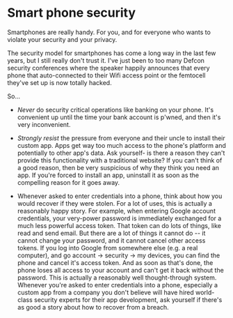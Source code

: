 
# Smart phone security

Smartphones are really handy.  For you, and for everyone who wants to violate
your security and your privacy.

The security model for smartphones has come a long way in the last few years,
but I still really don't trust it.  I've just been to too many Defcon security
conferences where the speaker happily announces that every phone that
auto-connected to their Wifi access point or the femtocell they've set up is
now totally hacked.

So...

- *Never* do security critical operations like banking on your phone.  It's
   convenient up until the time your bank account is p'wned, and then it's
   very inconvenient.

- *Strongly resist* the pressure from everyone and their uncle to install
   their custom app.  Apps get way too much access to the phone's platform and
   potentially to other app's data.  Ask yourself- is there a reason they
   can't provide this functionality with a traditional website?  If you can't
   think of a good reason, then be very suspicious of why they think you need
   an app.  If you're forced to install an app, uninstall it as soon as the
   compelling reason for it goes away.

- Whenever asked to enter credentials into a phone, think about how you would
  recover if they were stolen.  For a lot of uses, this is actually a
  reasonably happy story.  For example, when entering Google account
  credentials, your very-power password is immediately exchanged for a much
  less powerful access token.  That token can do lots of things, like read and
  send email.  But there are a lot of things it cannot do -- it cannot change
  your password, and it cannot cancel other access tokens.  If you log into
  Google from somewhere else (e.g. a real computer), and go account ->
  security -> my devices, you can find the phone and cancel it's access token.
  And as soon as that's done, the phone loses all access to your account and
  can't get it back without the password.  This is actually a reasonably well
  thought-through system.  Whenever you're asked to enter credentials into a
  phone, especially a custom app from a company you don't believe will have
  hired world-class security experts for their app development, ask yourself
  if there's as good a story about how to recover from a breach.

